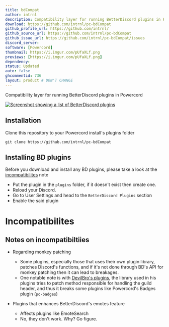 ```yaml
---
title: bdCompat
author: intrnl
description: Compatibility layer for running BetterDiscord plugins in Powercord
download: https://github.com/intrnl/pc-bdCompat
github_profile_url: https://github.com/intrnl/
github_source_url: https://github.com/intrnl/pc-bdCompat
github_issue_url: https://github.com/intrnl/pc-bdCompat/issues
discord_server:
software: [Powercord]
thumbnail: https://i.imgur.com/pUfaXLf.png
previews: [https://i.imgur.com/pUfaXLf.png]
dependency:
status: Updated
auto: false
ghcommentid: 736
layout: product # DON'T CHANGE
---
```

Compatibility layer for running BetterDiscord plugins in Powercord

[![Screenshot showing a list of BetterDiscord plugins](https://i.imgur.com/pUfaXLf.png)](https://imgur.com/a/2gWgY7q)

## Installation

Clone this repository to your Powercord install's plugins folder

```
git clone https://github.com/intrnl/pc-bdCompat
```

## Installing BD plugins

Before you download and install any BD plugins, please take a look at the [incompatibilites](#Incompatibilites) note

- Put the plugin in the `plugins` folder, if it doesn't exist then create one.
- Reload your Discord.
- Go to User Settings and head to the `BetterDiscord Plugins` section
- Enable the said plugin

# Incompatibilites

## Notes on incompatibiltiies

- Regarding monkey patching
  - Some plugins, especially those that uses their own plugin library, patches Discord's functions, and if it's not done through BD's API for monkey patching then it can lead to breakages.
  - One notable note is with [DevilBro's plugins](https://github.com/mwittrien/BetterDiscordAddons), the library used in his plugins tries to patch method responsible for handling the guild header, and thus it breaks some plugins like Powercord's Badges plugin (`pc-badges`)

- Plugins that enhances BetterDiscord's emotes feature
  - Affects plugins like EmoteSearch
  - No, they don't work. Why? Go figure.